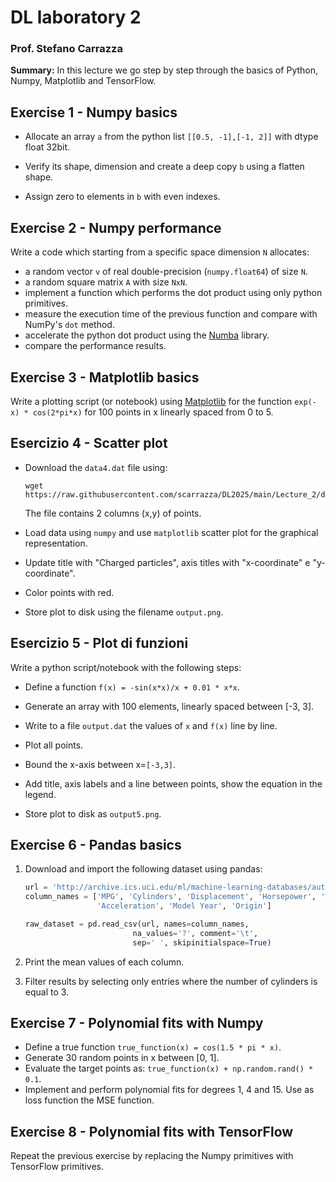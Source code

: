 # DL laboratory 2

### Prof. Stefano Carrazza

**Summary:** In this lecture we go step by step through the basics of Python,
Numpy, Matplotlib and TensorFlow.

## Exercise 1 - Numpy basics

- Allocate an array `a` from the python list `[[0.5, -1],[-1, 2]]` with dtype float 32bit.

- Verify its shape, dimension and create a deep copy `b` using a flatten shape.

- Assign zero to elements in `b` with even indexes.

## Exercise 2 - Numpy performance

Write a code which starting from a specific space dimension `N` allocates:
- a random vector `v` of real double-precision (`numpy.float64`) of size `N`.
- a random square matrix `A` with size `NxN`.
- implement a function which performs the dot product using only python primitives.
- measure the execution time of the previous function and compare with NumPy's `dot` method.
- accelerate the python dot product using the [Numba](https://numba.pydata.org/) library.
- compare the performance results.

## Exercise 3 - Matplotlib basics

Write a plotting script (or notebook) using
[Matplotlib](https://matplotlib.org/) for the function `exp(-x) * cos(2*pi*x)`
for 100 points in x linearly spaced from 0 to 5.

## Esercizio 4 - Scatter plot

- Download the `data4.dat` file using:
    ```
    wget https://raw.githubusercontent.com/scarrazza/DL2025/main/Lecture_2/data4.dat
    ```
  The file contains 2 columns (x,y) of points.

- Load data using `numpy` and use `matplotlib` scatter plot for the graphical representation.

- Update title with "Charged particles", axis titles with "x-coordinate" e "y-coordinate".

- Color points with red.

- Store plot to disk using the filename `output.png`.

## Esercizio 5 - Plot di funzioni

Write a python script/notebook with the following steps:

- Define a function `f(x) = -sin(x*x)/x + 0.01 * x*x`.

- Generate an array with 100 elements, linearly spaced between [-3, 3].

- Write to a file `output.dat` the values of `x` and `f(x)` line by line.

- Plot all points.

- Bound the x-axis between x=`[-3,3]`.

- Add title, axis labels and a line between points, show the equation in the legend.

- Store plot to disk as `output5.png`.

## Exercise 6 - Pandas basics

1. Download and import the following dataset using pandas:
    ```python
    url = 'http://archive.ics.uci.edu/ml/machine-learning-databases/auto-mpg/auto-mpg.data'
    column_names = ['MPG', 'Cylinders', 'Displacement', 'Horsepower', 'Weight',
                    'Acceleration', 'Model Year', 'Origin']

    raw_dataset = pd.read_csv(url, names=column_names,
                            na_values='?', comment='\t',
                            sep=' ', skipinitialspace=True)
    ```

2. Print the mean values of each column.

3. Filter results by selecting only entries where the number of cylinders is
  equal to 3.

## Exercise 7 - Polynomial fits with Numpy

- Define a true function `true_function(x) = cos(1.5 * pi * x)`.
- Generate 30 random points in x between [0, 1].
- Evaluate the target points as: `true_function(x) + np.random.rand() * 0.1`.
- Implement and perform polynomial fits for degrees 1, 4 and 15. Use as loss
  function the MSE function.

## Exercise 8 - Polynomial fits with TensorFlow

Repeat the previous exercise by replacing the Numpy primitives with TensorFlow primitives.
